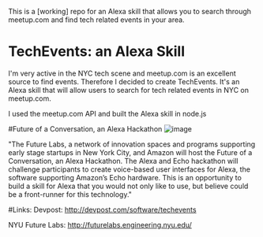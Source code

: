 This is a [working] repo for an Alexa skill that allows you to search through meetup.com and find tech related events in your area.

# TechEvents: an Alexa Skill
I'm very active in the NYC tech scene and meetup.com is an excellent source to find events. Therefore I decided to create TechEvents. It's an Alexa skill that will allow users to search for tech related events in NYC on meetup.com.

I used the meetup.com API and built the Alexa skill in node.js

#Future of a Conversation, an Alexa Hackathon
![image](https://challengepost-s3-challengepost.netdna-ssl.com/photos/production/challenge_photos/000/410/136/datas/full_width.png)

"The Future Labs, a network of innovation spaces and programs supporting early stage startups in New York City, and Amazon will host the Future of a Conversation, an Alexa Hackathon. The Alexa and Echo hackathon will challenge participants to create voice-based user interfaces for Alexa, the software supporting Amazon’s Echo hardware. This is an opportunity to build a skill for Alexa that you would not only like to use, but believe could be a front-runner for this technology."

#Links:
Devpost: http://devpost.com/software/techevents

NYU Future Labs: http://futurelabs.engineering.nyu.edu/
